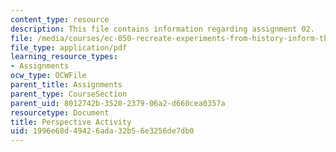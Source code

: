 ```yaml
---
content_type: resource
description: This file contains information regarding assignment 02.
file: /media/courses/ec-050-recreate-experiments-from-history-inform-the-future-from-the-past-galileo-january-iap-2010/1996e68d49426ada32b56e3256de7db0_MITEC_050IAP10_assn02.pdf
file_type: application/pdf
learning_resource_types:
- Assignments
ocw_type: OCWFile
parent_title: Assignments
parent_type: CourseSection
parent_uid: 8012742b-3520-2379-06a2-d660cea0357a
resourcetype: Document
title: Perspective Activity
uid: 1996e68d-4942-6ada-32b5-6e3256de7db0
---
```

